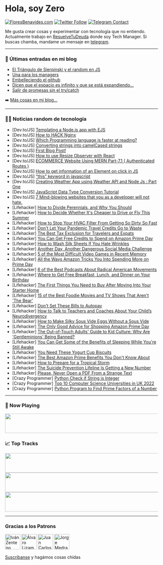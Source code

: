 # Hola, soy Zero

[![FloresBenavides.com](https://img.shields.io/website?down_message=oops&label=MiBlog&style=for-the-badge&up_message=online&url=https%3A%2F%2Ffloresbenavides.com)](https://floresbenavides.com) [![Twitter Follow](https://img.shields.io/twitter/follow/ZeroDragon?color=%231DA1F2&label=Follow&logo=twitter&logoColor=ffffff&style=for-the-badge)](https://twitter.com/zerodragon) [![Telegram Contact](https://img.shields.io/badge/escr%C3%ADbeme-ZeroDragon-%2326A5E4?style=for-the-badge&logo=telegram)](https://t.me/zerodragon)

Me gusta crear cosas y experimentar con tecnología que no entiendo.
Actualmente trabajo en [ResuelveTuDeuda](http://github.com/resuelve) donde soy Tech Manager.
Si buscas chamba, mandame un mensaje en [telegram](https://t.me/zerodragon).

---

### 📕 Últimas entradas en mi blog
<!-- BLOG-POST-LIST:START -->
- [El Triángulo de Sierpinski y el random en JS](https://floresbenavides.com/el-triangulo-de-sierpinski-y-el-random-en-js/)
- [Una para los managers](https://floresbenavides.com/una-para-los-managers/)
- [Embelleciendo el github](https://floresbenavides.com/embelleciendo-el-github/)
- [Dicen que el espacio es infinito y que se está expandiendo…](https://floresbenavides.com/dicen-que-el-espacio-es-infinito-y-que-se-esta-expandiendo/)
- [Salir de promesas sin el try/catch](https://floresbenavides.com/salir-de-promesas-sin-el-try-catch/)
<!-- BLOG-POST-LIST:END -->

➡️ [Más cosas en mi blog...](https://floresbenavides.com)

---

### 👨‍💻 Noticias random de tecnología
<!-- TECH-POSTS:START -->
- [Dev.to/JS] [Templating a Node.js app with EJS](https://dev.to/lebcit/templating-a-nodejs-app-with-ejs-1ac4)
- [Dev.to/JS] [How to HACK Nginx](https://dev.to/cyberstorm200712/how-to-hack-nginx-521l)
- [Dev.to/JS] [Which Programming language is faster at reading?](https://dev.to/fredysandoval/which-programming-language-is-faster-at-reading-10gn)
- [Dev.to/JS] [Converting strings into camelCased strings](https://dev.to/juliafmorgado/converting-strings-into-camelcased-strings-35mi)
- [Dev.to/JS] [First Blog Post!](https://dev.to/ldakanno/first-blog-post-3gpm)
- [Dev.to/JS] [How to use Resize Observer with React](https://dev.to/murashow/how-to-use-resize-observer-with-react-5ff5)
- [Dev.to/JS] [ECOMMERCE Website Using MERN Part-7.1 &lpar; Authenticated Routes &rpar;](https://dev.to/bikramjeetsarmah/ecommerce-website-using-mern-part-71-authenticated-routes--e88)
- [Dev.to/JS] [How to get information of an Element on click in JS](https://dev.to/acw0415/how-to-get-information-of-an-element-on-click-in-js-1n9c)
- [Dev.to/JS] [“this” keyword in javascript](https://dev.to/pravinkumar95/this-keyword-in-javascript-o09)
- [Dev.to/JS] [Creating Weather App using Weather API and Node Js : Part One](https://dev.to/adolphtech/creating-weather-app-using-weather-api-and-node-js-part-one-1n49)
- [Dev.to/JS] [JavaScript Data Type Conversion Tutorial](https://dev.to/rembertdesigns/javascript-data-type-conversion-tutorial-3o8m)
- [Dev.to/JS] [7 Mind-blowing websites that you as a developer will not hate.](https://dev.to/hr21don/7-mind-blowing-websites-that-you-as-a-developer-will-not-hate-2j9h)
- [Lifehacker] [How to Divide Perennials, and Why You Should](https://lifehacker.com/how-to-divide-perennials-and-why-you-should-1849154899)
- [Lifehacker] [How to Decide Whether It&#39;s Cheaper to Drive or Fly This Summer](https://lifehacker.com/how-to-decide-whether-its-cheaper-to-drive-or-fly-this-1849154927)
- [Lifehacker] [How to Stop Your HVAC Filter From Getting So Dirty So Fast](https://lifehacker.com/how-to-stop-your-hvac-filter-from-getting-so-dirty-so-f-1849154937)
- [Lifehacker] [Don&#39;t Let Your Pandemic Travel Credits Go to Waste](https://lifehacker.com/dont-let-your-pandemic-travel-credits-go-to-waste-1849158039)
- [Lifehacker] [The Best Tax Exclusion for Travelers and Expats](https://lifehacker.com/the-best-tax-exclusion-for-travelers-and-expats-1849157086)
- [Lifehacker] [You Can Get Free Credits to Spend on Amazon Prime Day](https://lifehacker.com/you-can-get-free-credits-to-spend-on-amazon-prime-day-1849157648)
- [Lifehacker] [How to Wash Silk Sheets If You Hate Wrinkles](https://lifehacker.com/how-to-wash-silk-sheets-if-you-hate-wrinkles-1849158413)
- [Lifehacker] [Another Day, Another Dangerous Social Media Challenge](https://lifehacker.com/another-day-another-dangerous-social-media-challenge-1849157825)
- [Lifehacker] [5 of the Most Difficult Video Games in Recent Memory](https://lifehacker.com/5-of-the-most-difficult-video-games-in-recent-memory-1849157905)
- [Lifehacker] [All the Ways Amazon Tricks You Into Spending More on Prime Day](https://lifehacker.com/all-the-ways-amazon-tricks-you-into-spending-more-on-pr-1849158042)
- [Lifehacker] [6 of the Best Podcasts About Radical American Movements](https://lifehacker.com/6-of-the-best-podcasts-about-radical-american-movements-1849158055)
- [Lifehacker] [Where to Get Free Breakfast, Lunch, and Dinner on Your Birthday](https://lifehacker.com/where-to-get-free-breakfast-lunch-and-dinner-on-your-1849157226)
- [Lifehacker] [The First Things You Need to Buy After Moving Into Your Starter Home](https://lifehacker.com/the-first-things-you-need-to-buy-after-moving-into-your-1849157065)
- [Lifehacker] [15 of the Best Foodie Movies and TV Shows That Aren&#39;t &#39;The Bear&#39;](https://lifehacker.com/15-of-the-best-foodie-movies-and-tv-shows-that-arent-th-1849154310)
- [Lifehacker] [Don&#39;t Set These Bills to Autopay](https://lifehacker.com/dont-set-these-bills-to-autopay-1849156790)
- [Lifehacker] [How to Talk to Teachers and Coaches About Your Child’s Neurodivergency](https://lifehacker.com/how-to-talk-to-teachers-and-coaches-about-your-child-s-1849155910)
- [Lifehacker] [How to Make Silky Sous Vide Eggs Without a Sous Vide](https://lifehacker.com/how-to-make-silky-sous-vide-eggs-without-a-sous-vide-1849153289)
- [Lifehacker] [The Only Good Advice for Shopping Amazon Prime Day](https://lifehacker.com/the-only-good-advice-for-shopping-amazon-prime-day-1849154608)
- [Lifehacker] [The Out-of-Touch Adults&#39; Guide to Kid Culture: Why Are &#39;Gentleminions&#39; Being Banned?](https://lifehacker.com/minions-movie-gentleminions-banned-theaters-1849155607)
- [Lifehacker] [You Can Get Some of the Benefits of Sleeping While You&#39;re Still Awake](https://lifehacker.com/you-can-get-some-of-the-benefits-of-sleeping-while-your-1849154311)
- [Lifehacker] [You Need These Yogurt Cup Biscuits](https://lifehacker.com/you-need-these-yogurt-cup-biscuits-1849154731)
- [Lifehacker] [The Best Amazon Prime Benefits You Don&#39;t Know About](https://lifehacker.com/the-best-amazon-prime-benefits-you-dont-know-about-1849154312)
- [Lifehacker] [How to Prepare for a Tropical Storm](https://lifehacker.com/how-to-prepare-for-a-tropical-storm-1849154063)
- [Lifehacker] [The Suicide Prevention Lifeline Is Getting a New Number](https://lifehacker.com/the-suicide-prevention-lifeline-is-getting-a-new-number-1849154009)
- [Lifehacker] [Please, Never Open a PDF From a Strange Text](https://lifehacker.com/please-never-open-a-pdf-from-a-strange-text-1849153405)
- [Crazy Programmer] [Python Check if String is Integer](https://www.thecrazyprogrammer.com/2022/07/python-check-if-string-is-integer.html)
- [Crazy Programmer] [Top 10 Computer Science Universities in UK 2022](https://www.thecrazyprogrammer.com/2022/07/computer-science-universities-in-uk.html)
- [Crazy Programmer] [Python Program to Find Prime Factors of a Number](https://www.thecrazyprogrammer.com/2022/07/python-program-to-find-prime-factors-of-a-number.html)<!-- TECH-POSTS:END -->

---

### 🎵 Now Playing
<a href="https://spotify-now-playing-dun.vercel.app/now-playing?open"><img src="https://spotify-now-playing-dun.vercel.app/now-playing" width="540" height="64"></a>

### 📈 Top Tracks
<a href="https://spotify-now-playing-dun.vercel.app/top-tracks?i=1&open"><img src="https://spotify-now-playing-dun.vercel.app/top-tracks?i=1" width="540" height="64"></a>
<a href="https://spotify-now-playing-dun.vercel.app/top-tracks?i=2&open"><img src="https://spotify-now-playing-dun.vercel.app/top-tracks?i=2" width="540" height="64"></a>
<a href="https://spotify-now-playing-dun.vercel.app/top-tracks?i=3&open"><img src="https://spotify-now-playing-dun.vercel.app/top-tracks?i=3" width="540" height="64"></a>

---

### Gracias a los Patrons
[<img src="https://avatars.githubusercontent.com/u/243380?v=4" alt="Iván Zenteno" width="50px">](https://github.com/k001) [<img src="https://avatars.githubusercontent.com/u/19955639?v=4" alt="Álvaro Lizama" width="50px">](https://github.com/alvarolizama) [<img src="https://avatars.githubusercontent.com/u/2718753?v=4" alt="Juan Carlos Ruiz" width="50px">](https://github.com/JuanCrg90) [<img src="https://avatars.githubusercontent.com/u/37025?v=4" alt="Jorge Medrano" width="50px">](https://github.com/h1pp1e) 

[Suscríbanse](https://www.patreon.com/zerodragon) y hagámos cosas chidas
